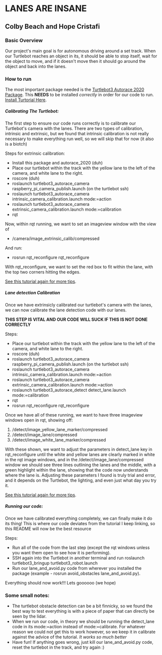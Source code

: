 # LANES ARE INSANE
## Colby Beach and Hope Cristafi

### Basic Overview

Our project's main goal is for autonomous driving around a set track. When our Turtlebot reaches an object in its, it should be able to stop itself, wait for the object to move, and if it doesn't move then it should go around the object and back into the lanes.


### How to run

The most important package needed is the [Turtlebot3 Autorace 2020 Package](https://github.com/ROBOTIS-GIT/turtlebot3_autorace_2020). This **NEEDS** to be installed *correctly* in order for our code to run. [Install Turtorial Here](https://emanual.robotis.com/docs/en/platform/turtlebot3/autonomous_driving/).

##### Calibrating The Turtlebot:

The first step to ensure our code runs correctly is to calibrate our Turtlebot's camera with the lanes. There are two types of calibration, intrinsic and extrinsic, but we found that intrinsic calibration is not really necessary to make everything run well, so we will skip that for now (it also is a biotch)

Steps for extrinsic calibration: 

- Install this package and autorace_2020 (duh)
- Place our turtlebot within the track with the yellow lane to the left of the camera, and white lane to the right. 
- roscore (duh)
- roslaunch turtlebot3_autorace_camera raspberry_pi_camera_publish.launch (on the turtlebot ssh)
- roslaunch turtlebot3_autorace_camera intrinsic_camera_calibration.launch mode:=action
- roslaunch turtlebot3_autorace_camera extrinsic_camera_calibration.launch mode:=calibration
- rqt

Now, within rqt running, we want to set an imageview window with the view of
- /camera/image_extrinsic_calib/compressed

And run:

 - rosrun rqt_reconfigure rqt_reconfigure

 With rqt_reconfigure, we want to set the red box to fit within the lane, with the top two corners hitting the edges. 

 [See this tutorial again for more tips](https://emanual.robotis.com/docs/en/platform/turtlebot3/autonomous_driving/).


##### Lane detection Calibration
Once we have extrinsicly calibrated our turtlebot's camera with the lanes, we can now calibrate the lane detection code with our lanes. 

**THIS STEP IS VITAL AND OUR CODE WILL SUCK IF THIS IS NOT DONE CORRECTLY**

Steps:


- Place our turtlebot within the track with the yellow lane to the left of the camera, and white lane to the right. 
- roscore (duh)
- roslaunch turtlebot3_autorace_camera raspberry_pi_camera_publish.launch (on the turtlebot ssh)
- roslaunch turtlebot3_autorace_camera intrinsic_camera_calibration.launch mode:=action
- roslaunch turtlebot3_autorace_camera extrinsic_camera_calibration.launch mode:=action
- roslaunch turtlebot3_autorace_detect detect_lane.launch mode:=calibration
- rqt
- rosrun rqt_reconfigure rqt_reconfigure

Once we have all of these running, we want to have three imageview windows open in rqt, showing off: 

1. /detect/image_yellow_lane_marker/compressed
2. /detect/image_lane/compressed
3. /detect/image_white_lane_marker/compressed


With these shown, we want to adjust the parameters in detect_lane key in rqt_reconfigure until the white and yellow lanes are clearly marked in white in the rqt image windows, and in the /detect/image_lane/compressed window we should see three lines outlining the lanes and the middle, with a green highlight within the lane, showing that the code now understands where the lane is. Adjusting these parameters I found is truly trial and error, and it depends on the Turtlebot, the lighting, and even just what day you try it. 

[See this tutorial again for more tips](https://emanual.robotis.com/docs/en/platform/turtlebot3/autonomous_driving/).

##### Running our code:

Once we have calibrated everything completely, we can finally make it do its thing! This is where our code deviates from the tutorial I keep linking, so this README will now be the best resource

Steps: 
- Run all of the code from the last step (except the rqt windows unless you want them open to see how it is performing).
- SSH again into the Turtlebot in another terminal and run roslaunch turtlebot3_bringup turtlebot3_robot.launch
- Run our lane_and_avoid.py code from wherever you installed the package (example - rosrun avoid_obstacles lane_and_avoid.py).

Everything should now work!!! Lets goooooo (we hope)

### Some small notes:

- The turtlebot obstacle detection can be a bit finnicky, so we found the best way to test everything is with a piece of paper that can directly be seen by the lidar. 
- When we run our code, in theory we should be running the detect_lane code in its mode:=action instead of mode:=calibrate. For whatever reason we could not get this to work however, so we keep it in calibrate against the advice of the tutorial. *It works so much better*
- Have fun! If anything goes wrong, just kill our lane_and_avoid.py code, reset the turtlebot in the track, and try again :)